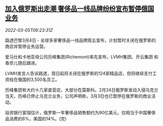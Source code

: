 <!--1646461863000-->
[加入俄罗斯出走潮 奢侈品一线品牌纷纷宣布暂停俄国业务](https://cn.reuters.com/article/global-luxury-brands-russia-stores-0305-idCNKBS2L206X)
------

<div><i>2022-03-05T06:23:31Z</i></div><p>路透巴黎3月4日 - 全球多家奢侈品一线品牌周五宣布，计划暂时关闭在俄罗斯的商店并暂停业务运营。</p><p>爱马仕和卡地亚母公司历峰集团(Richemont)率先宣布，LVMH集团、开云集团 和香奈儿随后跟进。</p><p>LVMH发言人告诉路透，周日起将关闭在俄罗斯的124家精品店，但将继续支付工资给在俄国的3,500名员工。</p><p>历峰集团有大约十几家直营店，大部分在莫斯科。2月24日俄罗斯发动入侵乌克兰当天，历峰已停止乌克兰业务，公司声明称，3月3日也已暂停在俄罗斯的商业活动。</p><p>投资银行富瑞估计，俄罗斯一年奢侈品销售额约为90亿美元，仅相当于中国奢侈品消费的6%，美国的14%。(完)</p>
